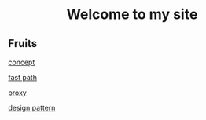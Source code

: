# <center> Welcome to my site </center>
## Fruits
[concept](https://upempty.github.io/network/concept)

[fast path](https://upempty.github.io/network/dpdk)

[proxy](https://upempty.github.io/network/module/proxy)  
   
[design pattern](https://upempty.github.io/network/module/pattern) 

